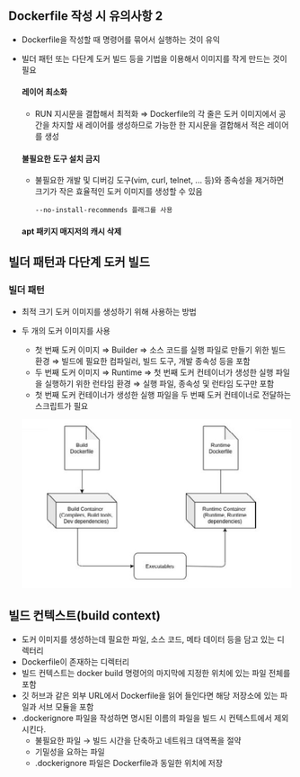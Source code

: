 
## Dockerfile 작성 시 유의사항 2 

- Dockerfile을 작성할 때 명령어를 묶어서 실행하는 것이 유익 
- 빌더 패턴 또는 다단계 도커 빌드 등을 기법을 이용해서 이미지를 작게 만드는 것이 필요
   
  #### 레이어 최소화
  - RUN 지시문을 결합해서 최적화 ⇒ Dockerfile의 각 줄은 도커 이미지에서 공간을 차지할
   새 레이어를 생성하므로 가능한 한 지시문을 결합해서 적은 레이어를 생성 
  #### 불필요한 도구 설치 금지
  - 불필요한 개발 및 디버깅 도구(vim, curl, telnet, ... 등)와 종속성을 제거하면 크기가 작은 효율적인 도커 이미지를 생성할 수 있음
    ```
    --no-install-recommends 플래그를 사용
    ```
   #### apt 패키지 매지저의 캐시 삭제
## 빌더 패턴과 다단계 도커 빌드
  ### 빌더 패턴
  - 최적 크기 도커 이미지를 생성하기 위해 사용하는 방법
  - 두 개의 도커 이미지를 사용
      - 첫 번째 도커 이미지 ⇒ Builder ⇒ 소스 코드를 실행 파일로 만들기 위한 빌드 환경 ⇒ 빌드에 필요한 컴파일러, 빌드 도구, 개발 종속성 등을 포함 
      - 두 번째 도커 이미지 ⇒ Runtime ⇒ 첫 번째 도커 컨테이너가 생성한 실행 파일을 실행하기 위한 런타임 환경 ⇒ 실행 파일, 종속성 및 런타임 도구만 포함
      - 첫 번째 도커 컨테이너가 생성한 실행 파일을 두 번째 도커 컨테이너로 전달하는 스크립트가 필요
     
      ![img](https://github.com/mandoo-it/cloud_egineering_edu/blob/main/%EB%8F%84%EC%BB%A4%EC%99%80%20%EC%BF%A0%EB%B2%84%EB%84%A4%ED%8B%B0%EC%8A%A4/img/%EC%BA%A1%EC%B2%98.JPG)

## 빌드 컨텍스트(build context)
- 도커 이미지를 생성하는데 필요한 파일, 소스 코드, 메타 데이터 등을 담고 있는 디렉터리
- Dockerfile이 존재하는 디렉터리
- 빌드 컨텍스트는 docker build 명령어의 마지막에 지정한 위치에 있는 파일 전체를 포함
- 깃 허브과 같은 외부 URL에서 Dockerfile을 읽어 들인다면 해당 저장소에 있는 파일과 서브 모듈을 포함
- .dockerignore 파일을 작성하면 명시된 이름의 파일을 빌드 시 컨텍스트에서 제외시킨다. 
   - 불필요한 파일 → 빌드 시간을 단축하고 네트워크 대역폭을 절약
   - 기밀성을 요하는 파일 
   - .dockerignore 파일은 Dockerfile과 동일한 위치에 저장 



